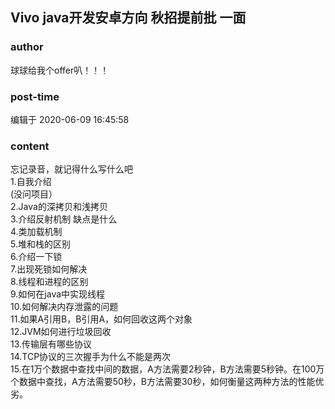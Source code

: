 ## Vivo java开发安卓方向 秋招提前批 一面
### author 
球球给我个offer叭！！！
### post-time 

编辑于  2020-06-09 16:45:58
### content 
<div class="post-topic-des nc-post-content">
 忘记录音，就记得什么写什么吧
 <br/>
 1.自我介绍
 <br/>
 (没问项目）
 <br/>
 2.Java的深拷贝和浅拷贝
 <br/>
 3.介绍反射机制 缺点是什么
 <br/>
 4.类加载机制
 <br/>
 5.堆和栈的区别
 <br/>
 6.介绍一下锁
 <br/>
 7.出现死锁如何解决
 <br/>
 8.线程和进程的区别
 <br/>
 9.如何在java中实现线程
 <br/>
 10.如何解决内存泄露的问题
 <br/>
 11.如果A引用B，B引用A，如何回收这两个对象
 <br/>
 12.JVM如何进行垃圾回收
 <br/>
 13.传输层有哪些协议
 <br/>
 14.TCP协议的三次握手为什么不能是两次
 <br/>
 15.在1万个数据中查找中间的数据，A方法需要2秒钟，B方法需要5秒钟。在100万个数据中查找，A方法需要50秒，B方法需要30秒，如何衡量这两种方法的性能优劣。
</div>
